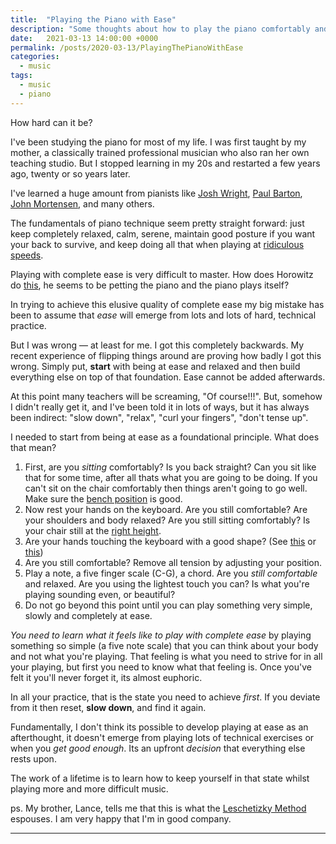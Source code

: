 ```yaml
---
title:  "Playing the Piano with Ease"
description: "Some thoughts about how to play the piano comfortably and with ease."
date:   2021-03-13 14:00:00 +0000
permalink: /posts/2020-03-13/PlayingThePianoWithEase
categories:
  - music
tags:
  - music
  - piano
---
```


How hard can it be?

I've been studying the piano for most of my life. I was first taught by my mother, a classically trained professional musician who also ran her own teaching studio. But I stopped learning in my 20s and restarted a few years ago, twenty or so years later.

I've learned a huge amount from pianists like [Josh Wright](https://www.youtube.com/user/joshwrightpiano),
[Paul Barton](https://www.youtube.com/user/PaulBartonPiano), [John Mortensen](https://www.youtube.com/user/cedarvillemusic), and many others.

The fundamentals of piano technique seem pretty straight forward: just keep completely relaxed, calm, serene, maintain good posture if you want your back to survive, and keep doing all that when playing at [ridiculous speeds](https://www.youtube.com/watch?v=ZZyokBXgEJY).

Playing with complete ease is very difficult to master. How does Horowitz do [this](https://www.youtube.com/watch?v=FxhbAGwEYGQ), he seems to be petting the piano and the piano plays itself?

In trying to achieve this elusive quality of complete ease my big mistake has been to assume that *ease* will emerge from lots and lots of hard, technical practice.

But I was wrong — at least for me. I got this completely backwards. My recent experience of flipping things around are proving how badly I got this wrong. Simply put, **start** with being at ease and relaxed and then build everything else on top of that foundation. Ease cannot be added afterwards.

At this point many teachers will be screaming, "Of course!!!". But, somehow I didn't really get it, and I've been told it in lots of ways, but it has always been indirect: "slow down", "relax", "curl your fingers", "don't tense up".

I needed to start from being at ease as a foundational principle. What does that mean?

1. First, are you *sitting* comfortably? Is you back straight? Can you sit like that for some time, after all thats what you are going to be doing. If you can't sit on the chair comfortably then things aren't going to go well. Make sure the [bench position](https://youtu.be/5YlKWaPxnj8) is good.
2. Now rest your hands on the keyboard. Are you still comfortable? Are your shoulders and body relaxed? Are you still sitting comfortably? Is your chair still at the [right height](https://youtu.be/5YlKWaPxnj8).
3. Are your hands touching the keyboard with a good shape? (See [this](https://www.youtube.com/watch?v=r_PPWiTEdNA) or [this](https://www.youtube.com/watch?v=7s4V98-lElk))
4. Are you still comfortable? Remove all tension by adjusting your position.
5. Play a note, a five finger scale (C-G), a chord. Are you *still comfortable* and relaxed. Are you using the lightest touch you can? Is what you're playing sounding even, or beautiful?
6. Do not go beyond this point until you can play something very simple, slowly and completely at ease.

*You need to learn what it feels like to play with complete ease* by playing something so simple (a five note scale) that you can think about your body and not what you're playing. That feeling is what you need to strive for in all your playing, but first you need to know what that feeling is. Once you've felt it you'll never forget it, its almost euphoric.

In all your practice, that is the state you need to achieve *first*. If you deviate from it then reset, **slow down**, and find it again.

Fundamentally, I don't think its possible to develop playing at ease as an afterthought, it doesn't emerge from playing lots of technical exercises or when you *get good enough*. Its an upfront *decision* that everything else rests upon.

The work of a lifetime is to learn how to keep yourself in that state whilst playing more and more difficult music.

ps. My brother, Lance, tells me that this is what the [Leschetizky Method](https://en.wikipedia.org/wiki/Theodor_Leschetizky) espouses. I am very happy that I'm in good company.

---
